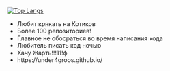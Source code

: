 [![Top Langs](https://github-readme-stats.vercel.app/api/top-langs/?username=Under4groos&layout=compact&theme=transparent&show_icons=true)](https://github.com/anuraghazra/github-readme-stats)
 
<ul>
  <li>Любит крякать на Котиков</li>
  <li>Более 100 репозиториев!</li>
  <li>Главное не обосраться во время написания кода</li>
  <li>Любитель писать код ночью </li>
  <li>Хачу Жарть!!!11!ф </li>
  <li>https://under4groos.github.io/</li>
  
</ul>
 
